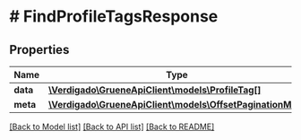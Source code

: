 # # FindProfileTagsResponse

## Properties

Name | Type | Description | Notes
------------ | ------------- | ------------- | -------------
**data** | [**\Verdigado\GrueneApiClient\models\ProfileTag[]**](ProfileTag.md) |  |
**meta** | [**\Verdigado\GrueneApiClient\models\OffsetPaginationMeta**](OffsetPaginationMeta.md) |  |

[[Back to Model list]](../../README.md#models) [[Back to API list]](../../README.md#endpoints) [[Back to README]](../../README.md)
